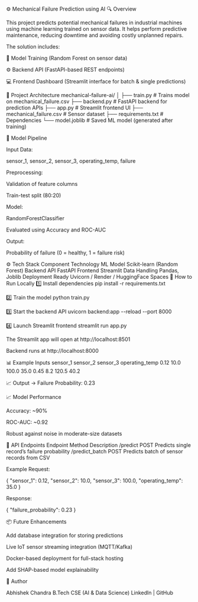 ⚙️ Mechanical Failure Prediction using AI
🔍 Overview

This project predicts potential mechanical failures in industrial machines using machine learning trained on sensor data.
It helps perform predictive maintenance, reducing downtime and avoiding costly unplanned repairs.

The solution includes:

🧠 Model Training (Random Forest on sensor data)

⚙️ Backend API (FastAPI-based REST endpoints)

💻 Frontend Dashboard (Streamlit interface for batch & single predictions)

🧩 Project Architecture
mechanical-failure-ai/
│
├── train.py              # Trains model on mechanical_failure.csv
├── backend.py            # FastAPI backend for prediction APIs
├── app.py                # Streamlit frontend UI
├── mechanical_failure.csv # Sensor dataset
├── requirements.txt       # Dependencies
└── model.joblib           # Saved ML model (generated after training)

🧠 Model Pipeline

Input Data:

sensor_1, sensor_2, sensor_3, operating_temp, failure

Preprocessing:

Validation of feature columns

Train-test split (80:20)

Model:

RandomForestClassifier

Evaluated using Accuracy and ROC-AUC

Output:

Probability of failure (0 = healthy, 1 = failure risk)

⚙️ Tech Stack
Component	Technology
ML Model	Scikit-learn (Random Forest)
Backend API	FastAPI
Frontend	Streamlit
Data Handling	Pandas, Joblib
Deployment Ready	Uvicorn / Render / HuggingFace Spaces
🚀 How to Run Locally
1️⃣ Install dependencies
pip install -r requirements.txt

2️⃣ Train the model
python train.py

3️⃣ Start the backend API
uvicorn backend:app --reload --port 8000

4️⃣ Launch Streamlit frontend
streamlit run app.py


The Streamlit app will open at http://localhost:8501

Backend runs at http://localhost:8000

📊 Example Inputs
sensor_1	sensor_2	sensor_3	operating_temp
0.12	10.0	100.0	35.0
0.45	8.2	120.5	40.2

📈 Output → Failure Probability: 0.23

📈 Model Performance

Accuracy: ~90%

ROC-AUC: ~0.92

Robust against noise in moderate-size datasets

🧩 API Endpoints
Endpoint	Method	Description
/predict	POST	Predicts single record’s failure probability
/predict_batch	POST	Predicts batch of sensor records from CSV

Example Request:

{
  "sensor_1": 0.12,
  "sensor_2": 10.0,
  "sensor_3": 100.0,
  "operating_temp": 35.0
}


Response:

{ "failure_probability": 0.23 }

📦 Future Enhancements

Add database integration for storing predictions

Live IoT sensor streaming integration (MQTT/Kafka)

Docker-based deployment for full-stack hosting

Add SHAP-based model explainability

👤 Author

Abhishek Chandra
B.Tech CSE (AI & Data Science)
LinkedIn
 | GitHub
